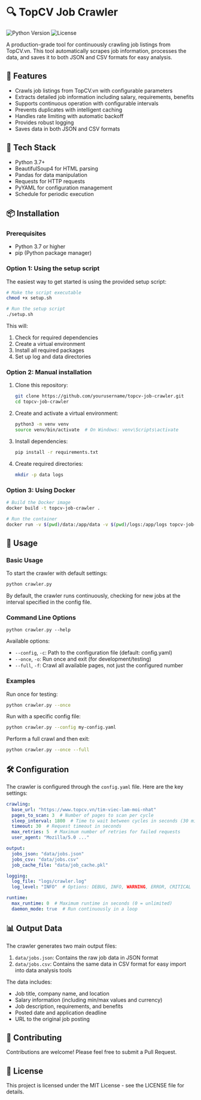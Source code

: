 # 🔍 TopCV Job Crawler

![Python Version](https://img.shields.io/badge/python-3.7%2B-blue.svg)
![License](https://img.shields.io/badge/license-MIT-green.svg)

A production-grade tool for continuously crawling job listings from TopCV.vn. This tool automatically scrapes job information, processes the data, and saves it to both JSON and CSV formats for easy analysis.

## 📘 Features

- Crawls job listings from TopCV.vn with configurable parameters
- Extracts detailed job information including salary, requirements, benefits
- Supports continuous operation with configurable intervals
- Prevents duplicates with intelligent caching
- Handles rate limiting with automatic backoff
- Provides robust logging
- Saves data in both JSON and CSV formats

## 🧰 Tech Stack

- Python 3.7+
- BeautifulSoup4 for HTML parsing
- Pandas for data manipulation
- Requests for HTTP requests
- PyYAML for configuration management
- Schedule for periodic execution

## 📦 Installation

### Prerequisites
- Python 3.7 or higher
- pip (Python package manager)

### Option 1: Using the setup script

The easiest way to get started is using the provided setup script:

```bash
# Make the script executable
chmod +x setup.sh

# Run the setup script
./setup.sh
```

This will:
1. Check for required dependencies
2. Create a virtual environment
3. Install all required packages
4. Set up log and data directories

### Option 2: Manual installation

1. Clone this repository:
   ```bash
   git clone https://github.com/yourusername/topcv-job-crawler.git
   cd topcv-job-crawler
   ```

2. Create and activate a virtual environment:
   ```bash
   python3 -m venv venv
   source venv/bin/activate  # On Windows: venv\Scripts\activate
   ```

3. Install dependencies:
   ```bash
   pip install -r requirements.txt
   ```

4. Create required directories:
   ```bash
   mkdir -p data logs
   ```

### Option 3: Using Docker

```bash
# Build the Docker image
docker build -t topcv-job-crawler .

# Run the container
docker run -v $(pwd)/data:/app/data -v $(pwd)/logs:/app/logs topcv-job-crawler
```

## 🚀 Usage

### Basic Usage

To start the crawler with default settings:

```bash
python crawler.py
```

By default, the crawler runs continuously, checking for new jobs at the interval specified in the config file.

### Command Line Options

```
python crawler.py --help
```

Available options:
- `--config`, `-c`: Path to the configuration file (default: config.yaml)
- `--once`, `-o`: Run once and exit (for development/testing)
- `--full`, `-f`: Crawl all available pages, not just the configured number

### Examples

Run once for testing:
```bash
python crawler.py --once
```

Run with a specific config file:
```bash
python crawler.py --config my-config.yaml
```

Perform a full crawl and then exit:
```bash
python crawler.py --once --full
```

## 🛠️ Configuration

The crawler is configured through the `config.yaml` file. Here are the key settings:

```yaml
crawling:
  base_url: "https://www.topcv.vn/tim-viec-lam-moi-nhat"
  pages_to_scan: 3  # Number of pages to scan per cycle
  sleep_interval: 1800  # Time to wait between cycles in seconds (30 minutes)
  timeout: 30  # Request timeout in seconds
  max_retries: 5  # Maximum number of retries for failed requests
  user_agent: "Mozilla/5.0 ..."

output:
  jobs_json: "data/jobs.json"
  jobs_csv: "data/jobs.csv"
  job_cache_file: "data/job_cache.pkl"

logging:
  log_file: "logs/crawler.log"
  log_level: "INFO"  # Options: DEBUG, INFO, WARNING, ERROR, CRITICAL

runtime:
  max_runtime: 0  # Maximum runtime in seconds (0 = unlimited)
  daemon_mode: true  # Run continuously in a loop
```

## 📊 Output Data

The crawler generates two main output files:

1. `data/jobs.json`: Contains the raw job data in JSON format
2. `data/jobs.csv`: Contains the same data in CSV format for easy import into data analysis tools

The data includes:
- Job title, company name, and location
- Salary information (including min/max values and currency)
- Job description, requirements, and benefits
- Posted date and application deadline
- URL to the original job posting

## 👥 Contributing

Contributions are welcome! Please feel free to submit a Pull Request.

## 📄 License

This project is licensed under the MIT License - see the LICENSE file for details. 
